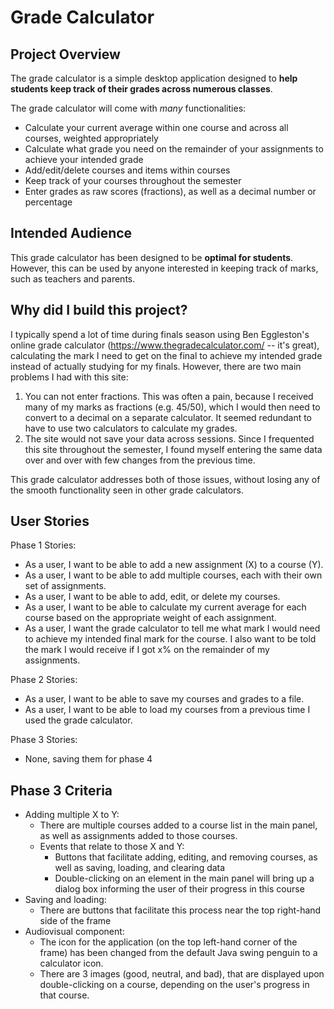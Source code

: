 # Grade Calculator
## Project Overview
The grade calculator is a simple desktop application designed to 
**help students keep track of their grades across numerous classes**. 

The grade calculator will come with *many* functionalities:
- Calculate your current average within one course and across all 
  courses, weighted appropriately
- Calculate what grade you need on the remainder of your
  assignments to achieve your intended grade  
- Add/edit/delete courses and items within courses
- Keep track of your courses throughout the semester
- Enter grades as raw scores (fractions), as well as a decimal 
number or percentage
  

## Intended Audience
This grade calculator has been designed to be **optimal for students**.
However, this can be used by anyone interested in keeping track 
of marks, such as teachers and parents.

## Why did I build this project?
I typically spend a lot of time during finals season using Ben Eggleston's
online grade calculator (https://www.thegradecalculator.com/ -- it's great), 
calculating the mark I need to get on the final to achieve my intended grade
instead of actually studying for my finals. However, there are two main problems 
I had with this site:

1. You can not enter fractions. This was often a pain, because I received many
of my marks as fractions (e.g. 45/50), which I would then need to convert to a decimal on a
separate calculator. It seemed redundant to have to use two calculators to calculate my grades.
2. The site would not save your data across sessions. Since I frequented this site
throughout the semester, I found myself entering the same data over and over with few
changes from the previous time.
   
This grade calculator addresses both of those issues, without losing any of the 
smooth functionality seen in other grade calculators.
  
## User Stories
Phase 1 Stories:
- As a user, I want to be able to add a new assignment (X) to a course (Y).
- As a user, I want to be able to add multiple courses, each with their own set of assignments.
- As a user, I want to be able to add, edit, or delete my courses.
- As a user, I want to be able to calculate my current average for each course
  based on the appropriate weight of each assignment.
- As a user, I want the grade calculator to tell me what mark I would need to 
  achieve my intended final mark for the course. I also want to be told the mark 
  I would receive if I got x% on the remainder of my assignments.
  
Phase 2 Stories:
- As a user, I want to be able to save my courses and grades to a file.
- As a user, I want to be able to load my courses from a previous time I used the grade calculator.

Phase 3 Stories:
- None, saving them for phase 4  

## Phase 3 Criteria
- Adding multiple X to Y:
  - There are multiple courses added to a course list in the main panel, as well as assignments added
    to those courses.
  - Events that relate to those X and Y: 
    - Buttons that facilitate adding, editing, and removing courses, as well as saving, loading, and clearing data
    - Double-clicking on an element in the main panel will bring up a dialog box informing the user of their progress
      in this course
- Saving and loading:    
  - There are buttons that facilitate this process near the top right-hand side of the frame
- Audiovisual component:
  - The icon for the application (on the top left-hand corner of the frame) has been changed from the default
    Java swing penguin to a calculator icon.
  - There are 3 images (good, neutral, and bad), that are displayed upon double-clicking on a course, depending on the
    user's progress in that course.
      

  
  